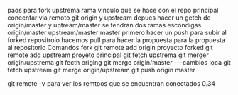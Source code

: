 paos para fork
	upstrema 
		rama vinculo que se hace con el repo principal
	conecntar via remoto 
		git origin y upstream
	depues hacer un getch
		de origin/master y uptream/master
	se tendran dos ramas escondigas
		origin/master
		upstream/master
		master
	primero hacer un push para subir al forked repositroio
	hacemos pull para hacer la propuesta para la propuesta al repositorio
Comandos fork
	git remote add origin proyecto forked
	git remote add upstream proyeto principal
	git fetch upstrema
	git merger origin/upstrema
	git fecth origing
	git merge origin/master
	---cambios loca
	git fetch upstream
	git merge origin/upstream
	git push origin master

git remote -v
	para ver los remtoos que se encuentran conectados
0.34
